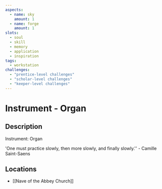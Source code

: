 ```yaml
---
aspects: 
  - name: sky
    amount: 1
  - name: forge
    amount: 1
slots:
  - soul
  - skill
  - memory
  - application
  - inspiration
tags:
  - workstation
challenges:
  - "prentice-level challenges"
  - "scholar-level challenges"
  - "keeper-level challenges"
---
```


# Instrument - Organ

## Description
Instrument: Organ

'One must practice slowly, then more slowly, and finally slowly.'' - Camille Saint-Saens
## Locations
- [[Nave of the Abbey Church]]